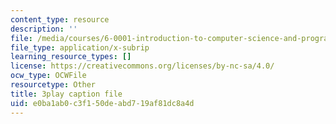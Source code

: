 ```yaml
---
content_type: resource
description: ''
file: /media/courses/6-0001-introduction-to-computer-science-and-programming-in-python-fall-2016/e0ba1ab0c3f150deabd719af81dc8a4d_-wz4iU2V-Yo.vtt
file_type: application/x-subrip
learning_resource_types: []
license: https://creativecommons.org/licenses/by-nc-sa/4.0/
ocw_type: OCWFile
resourcetype: Other
title: 3play caption file
uid: e0ba1ab0-c3f1-50de-abd7-19af81dc8a4d
---
```

